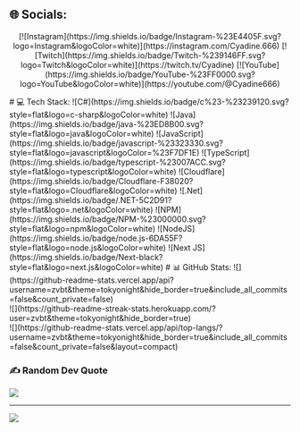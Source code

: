 <p align="center">
  
  
## 🌐 Socials:
<p align="center">[![Instagram](https://img.shields.io/badge/Instagram-%23E4405F.svg?logo=Instagram&logoColor=white)](https://instagram.com/Cyadine.666) [![Twitch](https://img.shields.io/badge/Twitch-%239146FF.svg?logo=Twitch&logoColor=white)](https://twitch.tv/Cyadine) [![YouTube](https://img.shields.io/badge/YouTube-%23FF0000.svg?logo=YouTube&logoColor=white)](https://youtube.com/@Cyadine666) 
</p>
# 💻 Tech Stack:
![C#](https://img.shields.io/badge/c%23-%23239120.svg?style=flat&logo=c-sharp&logoColor=white) ![Java](https://img.shields.io/badge/java-%23ED8B00.svg?style=flat&logo=java&logoColor=white) ![JavaScript](https://img.shields.io/badge/javascript-%23323330.svg?style=flat&logo=javascript&logoColor=%23F7DF1E) ![TypeScript](https://img.shields.io/badge/typescript-%23007ACC.svg?style=flat&logo=typescript&logoColor=white) ![Cloudflare](https://img.shields.io/badge/Cloudflare-F38020?style=flat&logo=Cloudflare&logoColor=white) ![.Net](https://img.shields.io/badge/.NET-5C2D91?style=flat&logo=.net&logoColor=white) ![NPM](https://img.shields.io/badge/NPM-%23000000.svg?style=flat&logo=npm&logoColor=white) ![NodeJS](https://img.shields.io/badge/node.js-6DA55F?style=flat&logo=node.js&logoColor=white) ![Next JS](https://img.shields.io/badge/Next-black?style=flat&logo=next.js&logoColor=white)
# 📊 GitHub Stats:
![](https://github-readme-stats.vercel.app/api?username=zvbt&theme=tokyonight&hide_border=true&include_all_commits=false&count_private=false)<br/>
![](https://github-readme-streak-stats.herokuapp.com/?user=zvbt&theme=tokyonight&hide_border=true)<br/>
![](https://github-readme-stats.vercel.app/api/top-langs/?username=zvbt&theme=tokyonight&hide_border=true&include_all_commits=false&count_private=false&layout=compact)

### ✍️ Random Dev Quote
![](https://quotes-github-readme.vercel.app/api?type=horizontal&theme=tokyonight)

---
[![](https://visitcount.itsvg.in/api?id=zvbt&icon=0&color=0)](https://visitcount.itsvg.in)

<!-- Proudly created with GPRM ( https://gprm.itsvg.in ) -->
  
</p>
